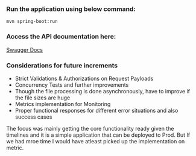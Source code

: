 ### Run the application using below command:

``mvn spring-boot:run``

### Access the API documentation here:
[Swagger Docs](http://localhost:8080/swagger-ui/index.html#)

### Considerations for future increments 

- Strict Validations & Authorizations on Request Payloads
- Concurrency Tests and further improvements
- Though the file processing is done asynchronously, have to improve if the file sizes are huge
- Metrics implementation for Monitoring
- Proper functional responses for different error situations and also success cases

The focus was mainly getting the core functionality ready given the timelines and it is a simple application that can be deployed to Prod. But If we had mroe time I would have atleast picked up the implementation on metric.


